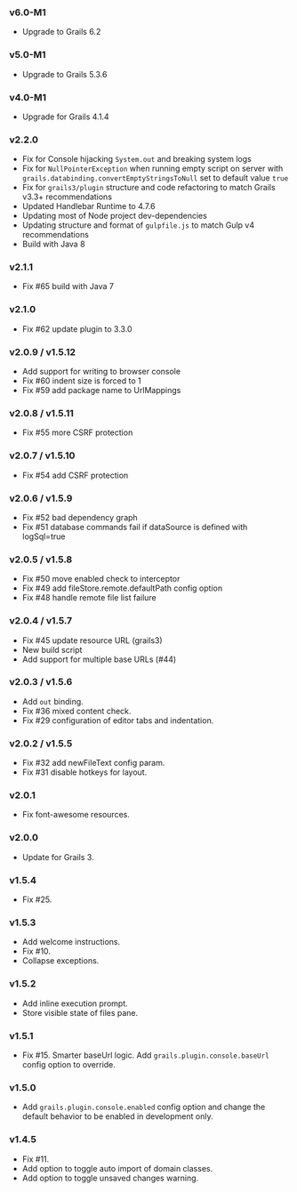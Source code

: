 ### v6.0-M1
*   Upgrade to Grails 6.2

### v5.0-M1
*   Upgrade to Grails 5.3.6

### v4.0-M1
*   Upgrade for Grails 4.1.4

### v2.2.0
*   Fix for Console hijacking `System.out` and breaking system logs
*   Fix for `NullPointerException` when running empty script on server with `grails.databinding.convertEmptyStringsToNull` set to default value `true`
*   Fix for `grails3/plugin` structure and code refactoring to match Grails v3.3+ recommendations
*   Updated Handlebar Runtime to 4.7.6
*   Updating most of Node project dev-dependencies
*   Updating structure and format of `gulpfile.js` to match Gulp v4 recommendations
*   Build with Java 8

### v2.1.1
*   Fix #65 build with Java 7

### v2.1.0
*   Fix #62 update plugin to 3.3.0

### v2.0.9 / v1.5.12
*   Add support for writing to browser console
*   Fix #60 indent size is forced to 1
*   Fix #59 add package name to UrlMappings

### v2.0.8 / v1.5.11
*   Fix #55 more CSRF protection

### v2.0.7 / v1.5.10
*   Fix #54 add CSRF protection

### v2.0.6 / v1.5.9
*   Fix #52 bad dependency graph
*   Fix #51 database commands fail if dataSource is defined with logSql=true

### v2.0.5 / v1.5.8

*   Fix #50 move enabled check to interceptor
*   Fix #49 add fileStore.remote.defaultPath config option
*   Fix #48 handle remote file list failure

### v2.0.4 / v1.5.7

*   Fix #45 update resource URL (grails3)
*   New build script
*   Add support for multiple base URLs (#44)

### v2.0.3 / v1.5.6

*   Add `out` binding.
*   Fix #36 mixed content check.
*   Fix #29 configuration of editor tabs and indentation.

### v2.0.2 / v1.5.5

*   Fix #32 add newFileText config param.
*   Fix #31 disable hotkeys for layout.

### v2.0.1

*   Fix font-awesome resources.

### v2.0.0

*   Update for Grails 3.

### v1.5.4

*   Fix #25.

### v1.5.3

*   Add welcome instructions.
*   Fix #10.
*   Collapse exceptions.

### v1.5.2

*   Add inline execution prompt.
*   Store visible state of files pane.

### v1.5.1

*   Fix #15. Smarter baseUrl logic. Add `grails.plugin.console.baseUrl` config option to override.

### v1.5.0

*   Add `grails.plugin.console.enabled` config option and change the default behavior to be enabled in development only.

### v1.4.5

*   Fix #11.
*   Add option to toggle auto import of domain classes.
*   Add option to toggle unsaved changes warning.
